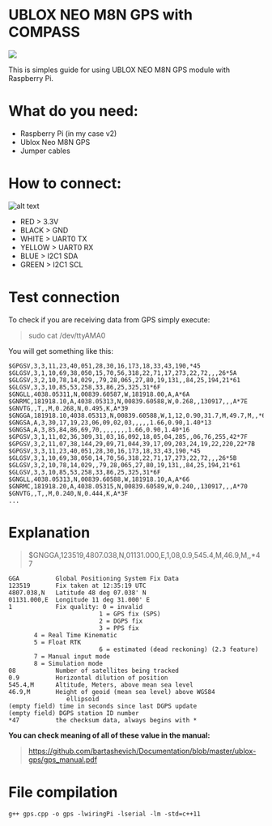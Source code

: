 # UBLOX NEO M8N GPS with COMPASS

![](https://github.com/bartashevich/Documentation/blob/master/ublox-gps/ublox-gps.jpg)

This is simples guide for using UBLOX NEO M8N GPS module with Raspberry Pi.

# What do you need:
 - Raspberry Pi (in my case v2)
 - Ublox Neo M8N GPS
 - Jumper cables

# How to connect:
![alt text](https://github.com/bartashevich/Documentation/blob/master/ublox-gps/ublox-pinout.jpg)

 - RED      >   3.3V
 - BLACK    >   GND
 - WHITE    >   UART0 TX
 - YELLOW   >   UART0 RX
 - BLUE     >   I2C1 SDA
 - GREEN    >   I2C1 SCL
 
 # Test connection
 To check if you are receiving data from GPS simply execute:
 >sudo cat /dev/ttyAMA0
 
 You will get something like this:
```
$GPGSV,3,3,11,23,40,051,28,30,16,173,18,33,43,190,*45
$GLGSV,3,1,10,69,38,050,15,70,56,318,22,71,17,273,22,72,,,26*5A
$GLGSV,3,2,10,78,14,029,,79,28,065,27,80,19,131,,84,25,194,21*61
$GLGSV,3,3,10,85,53,258,33,86,25,325,31*6F
$GNGLL,4038.05311,N,00839.60587,W,181918.00,A,A*6A
$GNRMC,181918.10,A,4038.05313,N,00839.60588,W,0.268,,130917,,,A*7E
$GNVTG,,T,,M,0.268,N,0.495,K,A*39
$GNGGA,181918.10,4038.05313,N,00839.60588,W,1,12,0.90,31.7,M,49.7,M,,*66
$GNGSA,A,3,30,17,19,23,06,09,02,03,,,,,1.66,0.90,1.40*13
$GNGSA,A,3,85,84,86,69,70,,,,,,,,1.66,0.90,1.40*16
$GPGSV,3,1,11,02,36,309,31,03,16,092,18,05,04,285,,06,76,255,42*7F
$GPGSV,3,2,11,07,38,144,29,09,71,044,39,17,09,203,24,19,22,220,22*7B
$GPGSV,3,3,11,23,40,051,28,30,16,173,18,33,43,190,*45
$GLGSV,3,1,10,69,38,050,14,70,56,318,22,71,17,273,22,72,,,26*5B
$GLGSV,3,2,10,78,14,029,,79,28,065,27,80,19,131,,84,25,194,21*61
$GLGSV,3,3,10,85,53,258,33,86,25,325,31*6F
$GNGLL,4038.05313,N,00839.60588,W,181918.10,A,A*66
$GNRMC,181918.20,A,4038.05315,N,00839.60589,W,0.240,,130917,,,A*70
$GNVTG,,T,,M,0.240,N,0.444,K,A*3F
...
```

# Explanation
> $GNGGA,123519,4807.038,N,01131.000,E,1,08,0.9,545.4,M,46.9,M,,*47

```
GGA          Global Positioning System Fix Data
123519       Fix taken at 12:35:19 UTC
4807.038,N   Latitude 48 deg 07.038' N
01131.000,E  Longitude 11 deg 31.000' E
1            Fix quality: 0 = invalid
                         1 = GPS fix (SPS)
                         2 = DGPS fix
                         3 = PPS fix
       4 = Real Time Kinematic
       5 = Float RTK
                         6 = estimated (dead reckoning) (2.3 feature)
       7 = Manual input mode
       8 = Simulation mode
08           Number of satellites being tracked
0.9          Horizontal dilution of position
545.4,M      Altitude, Meters, above mean sea level
46.9,M       Height of geoid (mean sea level) above WGS84
                ellipsoid
(empty field) time in seconds since last DGPS update
(empty field) DGPS station ID number
*47          the checksum data, always begins with *
 ```

**You can check meaning of all of these value in the manual:**
> https://github.com/bartashevich/Documentation/blob/master/ublox-gps/gps_manual.pdf

# File compilation
```
g++ gps.cpp -o gps -lwiringPi -lserial -lm -std=c++11
```
